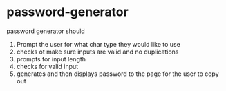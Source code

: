 # password-generator

password generator should

1. Prompt the user for what char type they would like to use
2. checks ot make sure inputs are valid and no duplications
3. prompts for input length
4. checks for valid input
5. generates and then displays password to the page for the user to copy out


